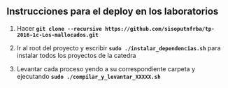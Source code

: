 ## Instrucciones para el deploy en los laboratorios

1. Hacer **`git clone --recursive https://github.com/sisoputnfrba/tp-2016-1c-Los-mallocados.git`**

2. Ir al root del proyecto y escribir **`sudo ./instalar_dependencias.sh`** para instalar todos los proyectos de la catedra

3. Levantar cada proceso yendo a su correspondiente carpeta y ejecutando **`sudo ./compilar_y_levantar_XXXXX.sh`**

